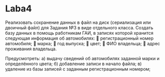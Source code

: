 # Laba4
Реализовать сохранение данных в файл на диск (сериализация или двоичный файл) для Задания №3 в виде отдельного класса.
Создать базу данных в помощь работникам ГАИ, в записях которой хранится следующая информация об автомобилях:
	регистрационный номер автомобиля;
	марка;
	год выпуска;
	цвет;
	ФИО владельца;
	адрес проживания владельца.

Предусмотреть:
а) выдачу сведений об автомобилях заданной марки и определённого цвета;
б) добавление записи в начало файла;
в) удаление из базы записей с заданным регистрационным номером;

